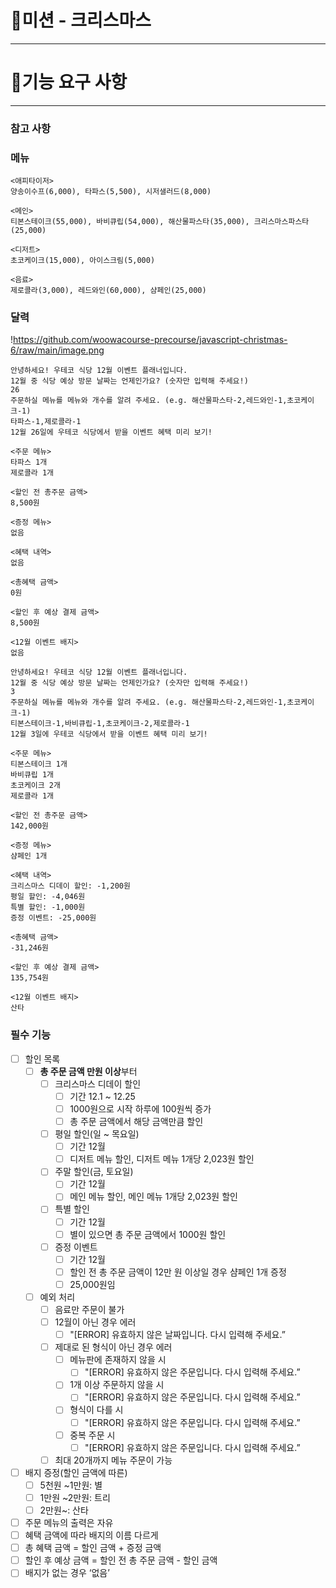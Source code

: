 # 🌲미션 - 크리스마스

---

# 🚀기능 요구 사항

---

### 참고 사항

### 메뉴

```
<애피타이저>
양송이수프(6,000), 타파스(5,500), 시저샐러드(8,000)

<메인>
티본스테이크(55,000), 바비큐립(54,000), 해산물파스타(35,000), 크리스마스파스타(25,000)

<디저트>
초코케이크(15,000), 아이스크림(5,000)

<음료>
제로콜라(3,000), 레드와인(60,000), 샴페인(25,000)

```

### 달력

!https://github.com/woowacourse-precourse/javascript-christmas-6/raw/main/image.png

```
안녕하세요! 우테코 식당 12월 이벤트 플래너입니다.
12월 중 식당 예상 방문 날짜는 언제인가요? (숫자만 입력해 주세요!)
26
주문하실 메뉴를 메뉴와 개수를 알려 주세요. (e.g. 해산물파스타-2,레드와인-1,초코케이크-1)
타파스-1,제로콜라-1
12월 26일에 우테코 식당에서 받을 이벤트 혜택 미리 보기!

<주문 메뉴>
타파스 1개
제로콜라 1개

<할인 전 총주문 금액>
8,500원

<증정 메뉴>
없음

<혜택 내역>
없음

<총혜택 금액>
0원

<할인 후 예상 결제 금액>
8,500원

<12월 이벤트 배지>
없음

```

```
안녕하세요! 우테코 식당 12월 이벤트 플래너입니다.
12월 중 식당 예상 방문 날짜는 언제인가요? (숫자만 입력해 주세요!)
3
주문하실 메뉴를 메뉴와 개수를 알려 주세요. (e.g. 해산물파스타-2,레드와인-1,초코케이크-1)
티본스테이크-1,바비큐립-1,초코케이크-2,제로콜라-1
12월 3일에 우테코 식당에서 받을 이벤트 혜택 미리 보기!

<주문 메뉴>
티본스테이크 1개
바비큐립 1개
초코케이크 2개
제로콜라 1개

<할인 전 총주문 금액>
142,000원

<증정 메뉴>
샴페인 1개

<혜택 내역>
크리스마스 디데이 할인: -1,200원
평일 할인: -4,046원
특별 할인: -1,000원
증정 이벤트: -25,000원

<총혜택 금액>
-31,246원

<할인 후 예상 결제 금액>
135,754원

<12월 이벤트 배지>
산타

```

### 필수 기능

- [ ] 할인 목록
  - [ ] **총 주문 금액 만원 이상**부터
    - [ ] 크리스마스 디데이 할인
      - [ ] 기간 12.1 ~ 12.25
      - [ ] 1000원으로 시작 하루에 100원씩 증가
      - [ ] 총 주문 금액에서 해당 금액만큼 할인
    - [ ] 평일 할인(일 ~ 목요일)
      - [ ] 기간 12월
      - [ ] 디저트 메뉴 할인, 디저트 메뉴 1개당 2,023원 할인
    - [ ] 주말 할인(금, 토요일)
      - [ ] 기간 12월
      - [ ] 메인 메뉴 할인, 메인 메뉴 1개당 2,023원 할인
    - [ ] 특별 할인
      - [ ] 기간 12월
      - [ ] 별이 있으면 총 주문 금액에서 1000원 할인
    - [ ] 증정 이벤트
      - [ ] 기간 12월
      - [ ] 할인 전 총 주문 금액이 12만 원 이상일 경우 샴페인 1개 증정
      - [ ] 25,000원임
  - [ ] 예외 처리
    - [ ] 음료만 주문이 불가
    - [ ] 12월이 아닌 경우 에러
      - [ ] "[ERROR] 유효하지 않은 날짜입니다. 다시 입력해 주세요.”
    - [ ] 제대로 된 형식이 아닌 경우 에러
      - [ ] 메뉴판에 존재하지 않을 시
        - [ ] "[ERROR] 유효하지 않은 주문입니다. 다시 입력해 주세요.”
      - [ ] 1개 이상 주문하지 않을 시
        - [ ] "[ERROR] 유효하지 않은 주문입니다. 다시 입력해 주세요.”
      - [ ] 형식이 다를 시
        - [ ] "[ERROR] 유효하지 않은 주문입니다. 다시 입력해 주세요.”
      - [ ] 중복 주문 시
        - [ ] "[ERROR] 유효하지 않은 주문입니다. 다시 입력해 주세요.”
    - [ ] 최대 20개까지 메뉴 주문이 가능
- [ ] 배지 증정(할인 금액에 따른)
  - [ ] 5천원 ~1만원: 별
  - [ ] 1만원 ~2만원: 트리
  - [ ] 2만원~: 산타
- [ ] 주문 메뉴의 출력은 자유
- [ ] 혜택 금액에 따라 배지의 이름 다르게
- [ ] 총 혜택 금액 = 할인 금액 + 증정 금액
- [ ] 할인 후 예상 금액 = 할인 전 총 주문 금액 - 할인 금액
- [ ] 배지가 없는 경우 ‘없음’

